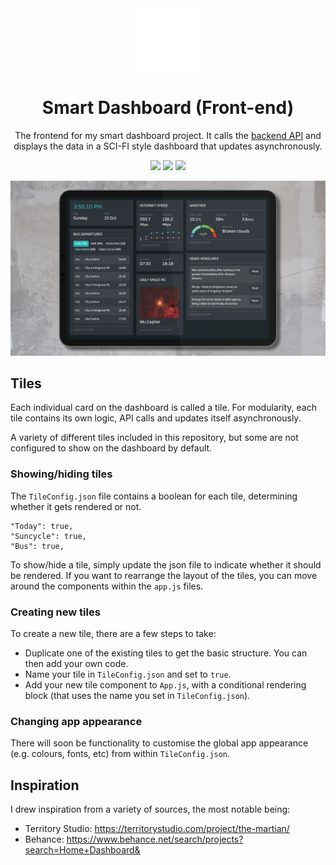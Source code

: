 <div align="center">
  <img alt="Logo" src="public/logo512.png" width="100" />
</div>
<h1 align="center">
  Smart Dashboard (Front-end)
</h1>

<p align="center">
The frontend for my smart dashboard project. It calls the <a href="https://github.com/ben-oldham1/Smart-Dash-API">backend API</a> and displays the data in a SCI-FI style dashboard that updates asynchronously. 
</p>
<p  align="center">
<img  src="https://img.shields.io/badge/React-667881?style=for-the-badge&logo=react&logoColor=61DAFB" />
<img src="https://img.shields.io/badge/Bootstrap-563D7C?style=for-the-badge&logo=bootstrap&logoColor=white" />
<img  src="https://img.shields.io/badge/json-5881D8?style=for-the-badge&logo=json&logoColor=white" />
</p>

<img src="https://github.com/ben-oldham1/Smart-Dash-Frontend/blob/c3cf3911cd8413b68aa0a2bb64bd3e638b0d9f56/screenshots/Mockupcover.png" alt="Screenshot of smart dash" title="Screenshot">

## Tiles

Each individual card on the dashboard is called a tile. For modularity, each tile contains its own logic, API calls and updates itself asynchronously. 

A variety of different tiles included in this repository, but some are not configured to show on the dashboard by default.

### Showing/hiding tiles

The `TileConfig.json` file contains a boolean for each tile, determining whether it gets rendered or not.

```
"Today": true,
"Suncycle": true,
"Bus": true,
```

To show/hide a tile, simply update the json file to indicate whether it should be rendered. If you want to rearrange the layout of the tiles, you can move around the components within the `app.js` files.

### Creating new tiles

To create a new tile, there are a few steps to take:
- Duplicate one of the existing tiles to get the basic structure. You can then add your own code.
- Name your tile in `TileConfig.json` and set to `true`.
- Add your new tile component to `App.js`, with a conditional rendering block (that uses the name you set in `TileConfig.json`).

### Changing app appearance 

There will soon be functionality to customise the global app appearance (e.g. colours, fonts, etc) from within `TileConfig.json`.


## Inspiration
I drew inspiration from a variety of sources, the most notable being:
- Territory Studio: https://territorystudio.com/project/the-martian/
- Behance: https://www.behance.net/search/projects?search=Home+Dashboard&
